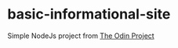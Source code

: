 # basic-informational-site

Simple NodeJs project from [The Odin Project](https://www.theodinproject.com/lessons/nodejs-basic-informational-site)
